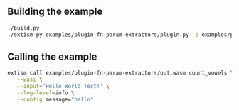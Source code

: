 
## Building the example 

```sh
./build.py
./extism-py examples/plugin-fn-param-extractors/plugin.py -o examples/plugin-fn-param-extractors/out.wasm

```

## Calling the example

```sh
extism call examples/plugin-fn-param-extractors/out.wasm count_vowels \
   --wasi \
   --input='Hello World Test!' \
   --log-level=info \
   --config message="hello"
```